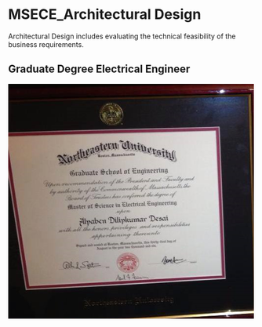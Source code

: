 # MSECE_Architectural Design

Architectural Design includes evaluating the technical feasibility  of the business requirements. 


## Graduate Degree Electrical Engineer
![image](GraduateDegreeEE.png)

